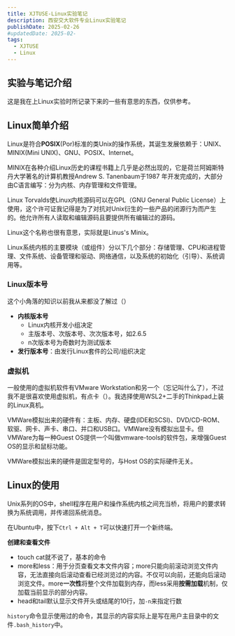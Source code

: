 ```yaml
---
title: XJTUSE-Linux实验笔记
description: 西安交大软件专业Linux实验笔记
publishDate: 2025-02-26
#updatedDate: 2025-02-
tags:
  - XJTUSE
  - Linux
---
```


## 实验与笔记介绍

这是我在上Linux实验时所记录下来的一些有意思的东西，仅供参考。

## Linux简单介绍

Linux是符合**POSIX**(Por)标准的类Unix的操作系统，其诞生发展依赖于：UNIX、MINIX(Mini UNIX)、GNU、POSIX、Internet。

MINIX在各种介绍Linux历史的课程书籍上几乎是必然出现的，它是荷兰阿姆斯特丹大学著名的计算机教授Andrew S. Tanenbaum于1987 年开发完成的，大部分由C语言编写：分为内核、内存管理和文件管理。

Linux Torvalds使Linux内核源码可以在GPL（GNU General Public License）上使用，这个许可证我记得是为了对抗对Unix衍生的一些产品的闭源行为而产生的。他允许所有人读取和编辑源码且要提供所有编辑过的源码。

Linux这个名称也很有意思，实际就是Linus's Minix。

Linux系统内核的主要模块（或组件）分以下几个部分：存储管理、CPU和进程管理、文件系统、设备管理和驱动、网络通信，以及系统的初始化（引导）、系统调用等。

### Linux版本号

这个小角落的知识以前我从来都没了解过（）

* **内核版本号**
  * Linux内核开发小组决定
  * 主版本号、次版本号、次次版本号，如2.6.5
  * n次版本号为奇数时为测试版本
* **发行版本号**：由发行Linux套件的公司/组织决定

### 虚拟机

一般使用的虚拟机软件有VMware Workstation和另一个（忘记叫什么了），不过我不是很喜欢使用虚拟机，有点卡（）。我选择使用WSL2+二手的Thinkpad上装的Linux真机。

VMWare模拟出来的硬件有：主板、内存、硬盘(IDE和SCSI)、DVD/CD-ROM、软驱、网卡、声卡、串口、并口和USB口。VMWare没有模拟出显卡。但VMWare为每一种Guest OS提供一个叫做vmware-tools的软件包，来增强Guest OS的显示和鼠标功能。

VMWare模拟出来的硬件是固定型号的，与Host OS的实际硬件无关。

## Linux的使用

Unix系列的OS中，shell程序在用户和操作系统内核之间充当桥，将用户的要求转换为系统调用，并传递回系统消息。

在Ubuntu中，按下`Ctrl + Alt + T`可以快速打开一个新终端。

**创建和查看文件**

* touch cat就不说了，基本的命令
* more和less：用于分页查看文本文件内容；more只能向前滚动浏览文件内容，无法直接向后滚动查看已经浏览过的内容。不仅可以向前，还能向后滚动浏览文件。more**一次性**将整个文件加载到内存，而less采用**按需加载**机制，仅加载当前显示的部分内容。
* head和tail默认显示文件开头或结尾的10行，加`-n`来指定行数



`history`命令显示使用过的命令，其显示的内容实际上是写在用户主目录中的文件`.bash_history`中。



















